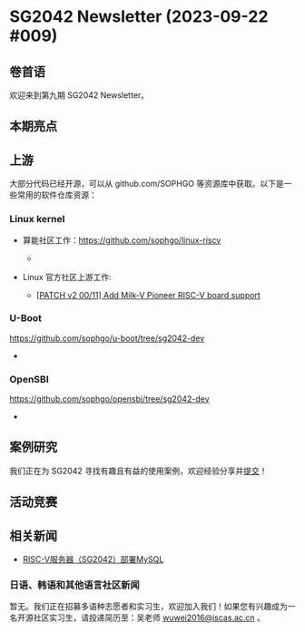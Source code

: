 # SG2042 Newsletter (2023-09-22 #009)

## 卷首语

欢迎来到第九期 SG2042 Newsletter。

## 本期亮点

## 上游


大部分代码已经开源，可以从 github.com/SOPHGO 等资源库中获取。以下是一些常用的软件仓库资源：

### Linux kernel

- 算能社区工作：https://github.com/sophgo/linux-riscv

  -  

- Linux 官方社区上游工作:

  - [[PATCH v2 00/11] Add Milk-V Pioneer RISC-V board support](https://lore.kernel.org/linux-riscv/cover.1695189879.git.wangchen20@iscas.ac.cn/)


### U-Boot

https://github.com/sophgo/u-boot/tree/sg2042-dev

+ 

### OpenSBI

https://github.com/sophgo/opensbi/tree/sg2042-dev 

+ 

## 案例研究

我们正在为 SG2042 寻找有趣且有益的使用案例，欢迎经验分享并[提交](https://github.com/sophgocommunity/SG2042-Newsletter/pulls)！

## 活动竞赛

## 相关新闻

+ [RISC-V服务器（SG2042）部署MySQL](https://zhuanlan.zhihu.com/p/655254888)

### 日语、韩语和其他语言社区新闻

暂无。我们正在招募多语种志愿者和实习生，欢迎加入我们！如果您有兴趣成为一名开源社区实习生，请投递简历至：吴老师 [wuwei2016@iscas.ac.cn](mailto:wuwei2016@iscas.ac.cn) 。